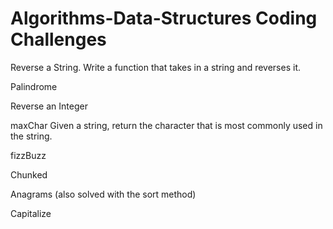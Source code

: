 # Algorithms-Data-Structures Coding Challenges 

Reverse a String. Write a function that takes in a string and reverses it.

Palindrome

Reverse an Integer

maxChar Given a string, return the character that is most commonly used in the string.

fizzBuzz

Chunked

Anagrams (also solved with the sort method)

Capitalize
